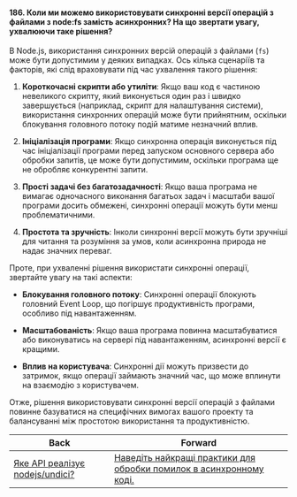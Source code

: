 #### 186. Коли ми можемо використовувати синхронні версії операцій з файлами з node:fs замість асинхронних? На що звертати увагу, ухвалюючи таке рішення?

В Node.js, використання синхронних версій операцій з файлами (`fs`) може бути допустимим у деяких випадках. Ось кілька сценаріїв та факторів, які слід враховувати під час ухвалення такого рішення:

1. **Короткочасні скрипти або утиліти**: Якщо ваш код є частиною невеликого скрипту, який виконується один раз і швидко завершується (наприклад, скрипт для налаштування системи), використання синхронних операцій може бути прийнятним, оскільки блокування головного потоку подій матиме незначний вплив.

2. **Ініціалізація програми**: Якщо синхронна операція виконується під час ініціалізації програми перед запуском основного сервера або обробки запитів, це може бути допустимим, оскільки програма ще не обробляє конкурентні запити.

3. **Прості задачі без багатозадачності**: Якщо ваша програма не вимагає одночасного виконання багатьох задач і масштаби вашої програми досить обмежені, синхронні операції можуть бути менш проблематичними.

4. **Простота та зручність**: Інколи синхронні версії можуть бути зручніші для читання та розуміння за умов, коли асинхронна природа не надає значних переваг.

Проте, при ухваленні рішення використати синхронні операції, звертайте увагу на такі аспекти:

- **Блокування головного потоку**: Синхронні операції блокують головний Event Loop, що погіршує продуктивність програми, особливо під навантаженням.

- **Масштабованість**: Якщо ваша програма повинна масштабуватися або виконуватись на сервері під навантаженням, асинхронні версії є кращими.

- **Вплив на користувача**: Синхронні дії можуть призвести до затримок, якщо операції займають значний час, що може вплинути на взаємодію з користувачем.

Отже, рішення використовувати синхронні версії операцій з файлами повинне базуватися на специфічних вимогах вашого проекту та балансуванні між простотою використання та продуктивністю.

| Back | Forward |
|---|---|
| [Яке API реалізує nodejs/undici?](/ua/strong-middle/questions-for-an-application-programmer-on-nodejs/what-api-does-nodejsundici-implement.md)  | [Наведіть найкращі практики для обробки помилок в асинхронному коді.](/ua/strong-middle/questions-for-an-application-programmer-on-nodejs/what-are-best-practices-for-error-handling-in-asynchronous-code.md) |